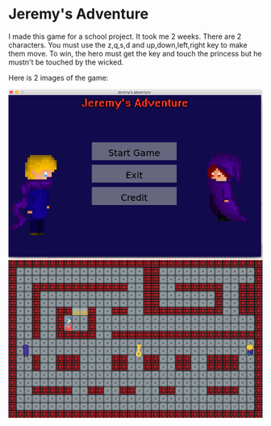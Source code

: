 # Jeremy's Adventure
I made this game for a school project.
It took me 2 weeks.
There are 2 characters.
You must use the z,q,s,d and up,down,left,right key to make them move.
To win, the hero must get the key and touch the princess but he mustn't be touched by the wicked.

Here is 2 images of the game:


![main menu](menu.png)
![level](level.png)
